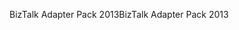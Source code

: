 <span data-ttu-id="53529-101">BizTalk Adapter Pack 2013</span><span class="sxs-lookup"><span data-stu-id="53529-101">BizTalk Adapter Pack 2013</span></span>